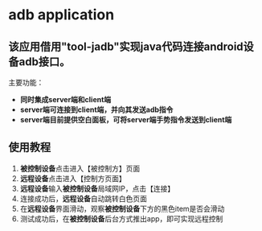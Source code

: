 # adb application

## 该应用借用"tool-jadb"实现java代码连接android设备adb接口。

主要功能：

 - **同时集成server端和client端**
 - **server端可连接到client端，并向其发送adb指令**
 - **server端目前提供空白面板，可将server端手势指令发送到client端**

## 使用教程

 1. **被控制设备**点击进入【被控制方】页面
 2. **远程设备**点击进入【控制方页面】
 3. **远程设备**输入**被控制设备**局域网IP，点击【连接】
 4. 连接成功后，**远程设备**自动跳转白色页面
 5. 在**远程设备**界面滑动，观察**被控制设备**下方的黑色item是否会滑动
 6. 测试成功后，在**被控制设备**后台方式推出app，即可实现远程控制